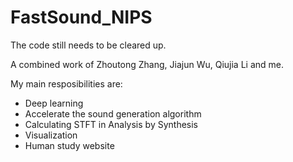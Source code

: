 # FastSound_NIPS

The code still needs to be cleared up.

A combined work of Zhoutong Zhang, Jiajun Wu, Qiujia Li and me.

My main resposibilities are:
  - Deep learning
  - Accelerate the sound generation algorithm
  - Calculating STFT in Analysis by Synthesis
  - Visualization
  - Human study website
